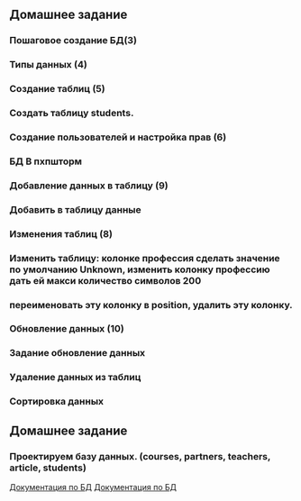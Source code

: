 ## Домашнее задание
### Пошаговое создание БД(3)
### Типы данных (4)
### Создание таблиц (5)
### Создать таблицу students.
### Создание пользователей и настройка прав (6)
### БД В пхпшторм
### Добавление данных в таблицу (9)

### Добавить в таблицу данные
### Изменения таблиц (8)
### Изменить таблицу: колонке профессия сделать значение по умолчанию Unknown, изменить колонку профессию дать ей макси количество символов 200
### переименовать эту колонку в position, удалить эту колонку.
### Обновление данных (10)
### Задание обновление данных
### Удаление данных из таблиц
### Сортировка данных

## Домашнее задание
### Проектируем базу данных. (courses, partners, teachers, article, students)

[Документация по БД](https://selectel.ru/blog/tutorials/how-to-create-databases-in-mysql/)
[Документация по БД](https://www.w3schools.com/mysql/mysql_sql.asp)
